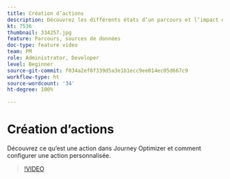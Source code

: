 ```yaml
---
title: Création d’actions
description: Découvrez les différents états d’un parcours et l’impact de la publication.
kt: 7536
thumbnail: 334257.jpg
feature: Parcours, sources de données
doc-type: feature video
team: PM
role: Administrator, Developer
level: Beginner
source-git-commit: f034a2ef8f339d5a3e1b1ecc9ee014ec05d667c9
workflow-type: ht
source-wordcount: '34'
ht-degree: 100%

---
```



# Création d’actions

Découvrez ce qu’est une action dans Journey Optimizer et comment configurer une action personnalisée.

>[!VIDEO](https://video.tv.adobe.com/v/334257?quality=12)
